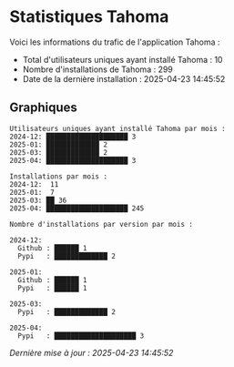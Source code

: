 # Statistiques Tahoma

Voici les informations du trafic de l'application Tahoma :
- Total d'utilisateurs uniques ayant installé Tahoma : 10
- Nombre d'installations de Tahoma : 299
- Date de la dernière installation : 2025-04-23 14:45:52

## Graphiques
```
Utilisateurs uniques ayant installé Tahoma par mois :
2024-12: ████████████████████ 3
2025-01: █████████████ 2
2025-03: █████████████ 2
2025-04: ████████████████████ 3
```

```
Installations par mois :
2024-12:  11
2025-01:  7
2025-03: ██ 36
2025-04: ████████████████████ 245
```

```
Nombre d'installations par version par mois :

2024-12:
  Github : ██████ 1
  Pypi   : █████████████ 2

2025-01:
  Github : ██████ 1
  Pypi   : ██████ 1

2025-03:
  Pypi   : █████████████ 2

2025-04:
  Pypi   : ████████████████████ 3
```


*Dernière mise à jour : 2025-04-23 14:45:52*
